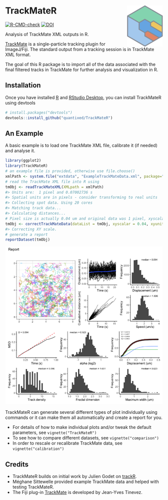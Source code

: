 
<!-- README.md is generated from README.Rmd. Please edit that file -->

# TrackMateR <a href='https://quantixed.github.io/TrackMateR/'><img src='man/figures/logo.png' align="right" height="131.5" /></a>

<!-- badges: start -->

[![R-CMD-check](https://github.com/quantixed/TrackMateR/actions/workflows/R-CMD-check.yaml/badge.svg)](https://github.com/quantixed/TrackMateR/actions/workflows/R-CMD-check.yaml)
[![DOI](https://zenodo.org/badge/453722113.svg)](https://zenodo.org/badge/latestdoi/453722113)
<!-- badges: end -->

Analysis of TrackMate XML outputs in R.

[TrackMate](https://imagej.net/plugins/trackmate/) is a single-particle
tracking plugin for ImageJ/Fiji. The standard output from a tracking
session is in TrackMate XML format.

The goal of this R package is to import all of the data associated with
the final filtered tracks in TrackMate for further analysis and
visualization in R.

## Installation

Once you have installed [R](https://cran.rstudio.com) and [RStudio
Desktop](https://www.rstudio.com/products/rstudio/download/), you can
install TrackMateR using devtools

``` r
# install.packages("devtools")
devtools::install_github("quantixed/TrackMateR")
```

## An Example

A basic example is to load one TrackMate XML file, calibrate it (if
needed) and analyse it.

``` r
library(ggplot2)
library(TrackMateR)
# an example file is provided, otherwise use file.choose()
xmlPath <- system.file("extdata", "ExampleTrackMateData.xml", package="TrackMateR")
# read the TrackMate XML file into R using
tmObj <- readTrackMateXML(XMLpath = xmlPath)
#> Units are:  1 pixel and 0.07002736 s 
#> Spatial units are in pixels - consider transforming to real units
#> Collecting spot data. Using 20 cores
#> Matching track data...
#> Calculating distances...
# Pixel size is actually 0.04 um and original data was 1 pixel, xyscalar = 0.04
tmObj <- correctTrackMateData(dataList = tmObj, xyscalar = 0.04, xyunit = "um")
#> Correcting XY scale.
# generate a report
reportDataset(tmObj)
```

![](man/figures/README-example-1.png)<!-- -->

TrackMateR can generate several different types of plot individually
using commands or it can make them all automatically and create a report
for you.

- For details of how to make individual plots and/or tweak the default
  parameters, see `vignette("TrackMateR")`
- To see how to compare different datasets, see `vignette("comparison")`
- In order to rescale or recalibrate TrackMate data, see
  `vignette("calibration")`

## Credits

- TrackMateR builds on initial work by Julien Godet on
  [trackR](https://github.com/jgodet/trackR).
- Méghane Sittewelle provided example TrackMate data and helped with
  testing TrackMateR.
- The Fiji plug-in
  [TrackMate](https://github.com/trackmate-sc/TrackMate) is developed by
  Jean-Yves Tinevez.

